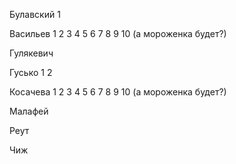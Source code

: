 ﻿Булавский 1
 
Васильев 1  2 3 4 5 6 7 8 9 10 (а мороженка будет?)

Гулякевич

Гусько 1  2

Косачева 1 2 3 4 5 6 7 8 9 10 (а мороженка будет?)

Малафей

Реут

Чиж
